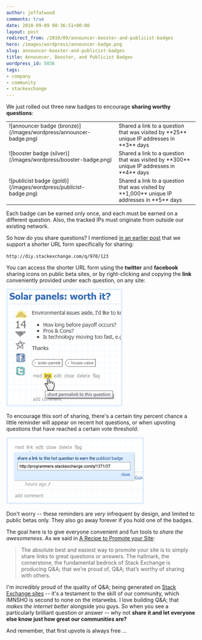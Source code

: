 ```yaml
---
author: jeffatwood
comments: true
date: 2010-09-09 08:36:51+00:00
layout: post
redirect_from: /2010/09/announcer-booster-and-publicist-badges
hero: /images/wordpress/announcer-badge.png
slug: announcer-booster-and-publicist-badges
title: Announcer, Booster, and Publicist Badges
wordpress_id: 5036
tags:
- company
- community
- stackexchange
---
```


We just rolled out three new badges to encourage **sharing worthy questions**:

<table >
<tr >
<td valign="top" >![announcer badge (bronze)](/images/wordpress/announcer-badge.png)
</td>
<td valign="top" >Shared a link to a question that was visited by **25** unique IP addresses in **3** days
</td></tr>
<tr >
<td valign="top" >![booster badge (silver)](/images/wordpress/booster-badge.png)
</td>
<td valign="top" >Shared a link to a question that was visited by **300** unique IP addresses in **4** days
</td></tr>
<tr >
<td valign="top" >![publicist badge (gold)](/images/wordpress/publicist-badge.png)
</td>
<td valign="top" >Shared a link to a question that was visited by **1,000** unique IP addresses in **5** days
</td></tr>
</table>

Each badge can be earned only once, and each must be earned on a different question. Also, the tracked IPs must originate from outside our existing network.

So how do you share questions? I mentioned [in an earlier post](http://blog.stackoverflow.com/2010/08/a-recipe-to-promote-your-site/) that we support a shorter URL form specifically for sharing:

`http://diy.stackexchange.com/q/970/123`

You can access the shorter URL form using the **twitter** and **facebook** sharing icons on public beta sites, or by right-clicking and copying the **link** conveniently provided under each question, on any site:

![](/images/wordpress/short-permalink-to-this-question.png)

To encourage this sort of sharing, there's a certain tiny percent chance a little reminder will appear on recent hot questions, or when upvoting questions that have reached a certain vote threshold:

![](/images/wordpress/share-a-link-to-this-hot-question.png)

Don't worry -- these reminders are _very_ infrequent by design, and limited to public betas only. They also go away forever if you hold one of the badges.

The goal here is to give everyone convenient and fun tools to _share the awesomeness_. As we said in [A Recipe to Promote your Site](http://blog.stackoverflow.com/2010/08/a-recipe-to-promote-your-site/):



<blockquote>
The absolute best and easiest way to promote your site is to simply share links to great questions or answers. The hallmark, the cornerstone, the fundamental bedrock of Stack Exchange is producing Q&A; that we’re proud of, Q&A; that’s worthy of sharing with others. 
</blockquote>



I'm incredibly proud of the quality of Q&A; being generated on [Stack Exchange sites](http://stackexchange.com) -- it's a testament to the skill of our community, which IMNSHO is second to none on the intarwebs. I love building Q&A; that _makes the internet better_ alongside you guys. So when you see a particularly brilliant question or answer -- why not **share it and let everyone else know just how great our communities are?**

And remember, that first upvote is always free ...
